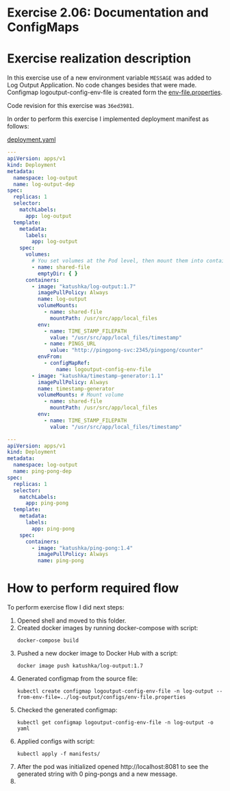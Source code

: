 # Exercise 2.06: Documentation and ConfigMaps

# Exercise realization description

In this exercise use of a new environment variable `MESSAGE` was added to Log Output Application.
No code changes besides that were made.
Configmap logoutput-config-env-file is created form the [env-file.properties](../log-output/configs/env-file.properties).

Code revision for this exercise was `36ed3981`.

In order to perform this exercise I implemented deployment manifest as follows:

[deployment.yaml](./manifests/2.deployment.yaml)
```yaml
---
apiVersion: apps/v1
kind: Deployment
metadata:
  namespace: log-output
  name: log-output-dep
spec:
  replicas: 1
  selector:
    matchLabels:
      app: log-output
  template:
    metadata:
      labels:
        app: log-output
    spec:
      volumes:
        # You set volumes at the Pod level, then mount them into containers inside that Pod
        - name: shared-file
          emptyDir: { }
      containers:
        - image: "katushka/log-output:1.7"
          imagePullPolicy: Always
          name: log-output
          volumeMounts:
            - name: shared-file
              mountPath: /usr/src/app/local_files
          env:
            - name: TIME_STAMP_FILEPATH
              value: "/usr/src/app/local_files/timestamp"
            - name: PINGS_URL
              value: "http://pingpong-svc:2345/pingpong/counter"
          envFrom:
            - configMapRef:
                name: logoutput-config-env-file
        - image: "katushka/timestamp-generator:1.1"
          imagePullPolicy: Always
          name: timestamp-generator
          volumeMounts: # Mount volume
            - name: shared-file
              mountPath: /usr/src/app/local_files
          env:
            - name: TIME_STAMP_FILEPATH
              value: "/usr/src/app/local_files/timestamp"

---
apiVersion: apps/v1
kind: Deployment
metadata:
  namespace: log-output
  name: ping-pong-dep
spec:
  replicas: 1
  selector:
    matchLabels:
      app: ping-pong
  template:
    metadata:
      labels:
        app: ping-pong
    spec:
      containers:
        - image: "katushka/ping-pong:1.4"
          imagePullPolicy: Always
          name: ping-pong
```

# How to perform required flow

To perform exercise flow I did next steps:

1. Opened shell and moved to this folder. 
2. Created docker images by running docker-compose with script:
    ```shell
    docker-compose build
    ```
3. Pushed a new docker image to Docker Hub with a script:
    ```shell
    docker image push katushka/log-output:1.7
    ```
4. Generated configmap from the source file:
    ```shell
    kubectl create configmap logoutput-config-env-file -n log-output --from-env-file=../log-output/configs/env-file.properties
    ```
5. Checked the generated configmap:
    ```shell
    kubectl get configmap logoutput-config-env-file -n log-output -o yaml
    ```
6. Applied configs with script:
    ```shell
    kubectl apply -f manifests/
    ```  
7. After the pod was initialized opened http://localhost:8081 to see the generated string with 0 ping-pongs and a new message.
8. 
